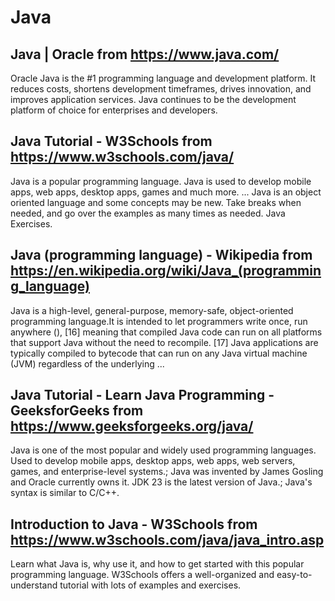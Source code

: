 # Java
## Java | Oracle from https://www.java.com/
Oracle Java is the #1 programming language and development platform. It reduces costs, shortens development timeframes, drives innovation, and improves application services. Java continues to be the development platform of choice for enterprises and developers.
## Java Tutorial - W3Schools from https://www.w3schools.com/java/
Java is a popular programming language. Java is used to develop mobile apps, web apps, desktop apps, games and much more. ... Java is an object oriented language and some concepts may be new. Take breaks when needed, and go over the examples as many times as needed. Java Exercises.
## Java (programming language) - Wikipedia from https://en.wikipedia.org/wiki/Java_(programming_language)
Java is a high-level, general-purpose, memory-safe, object-oriented programming language.It is intended to let programmers write once, run anywhere (), [16] meaning that compiled Java code can run on all platforms that support Java without the need to recompile. [17] Java applications are typically compiled to bytecode that can run on any Java virtual machine (JVM) regardless of the underlying ...
## Java Tutorial - Learn Java Programming - GeeksforGeeks from https://www.geeksforgeeks.org/java/
Java is one of the most popular and widely used programming languages. Used to develop mobile apps, desktop apps, web apps, web servers, games, and enterprise-level systems.; Java was invented by James Gosling and Oracle currently owns it. JDK 23 is the latest version of Java.; Java's syntax is similar to C/C++.
## Introduction to Java - W3Schools from https://www.w3schools.com/java/java_intro.asp
Learn what Java is, why use it, and how to get started with this popular programming language. W3Schools offers a well-organized and easy-to-understand tutorial with lots of examples and exercises.
